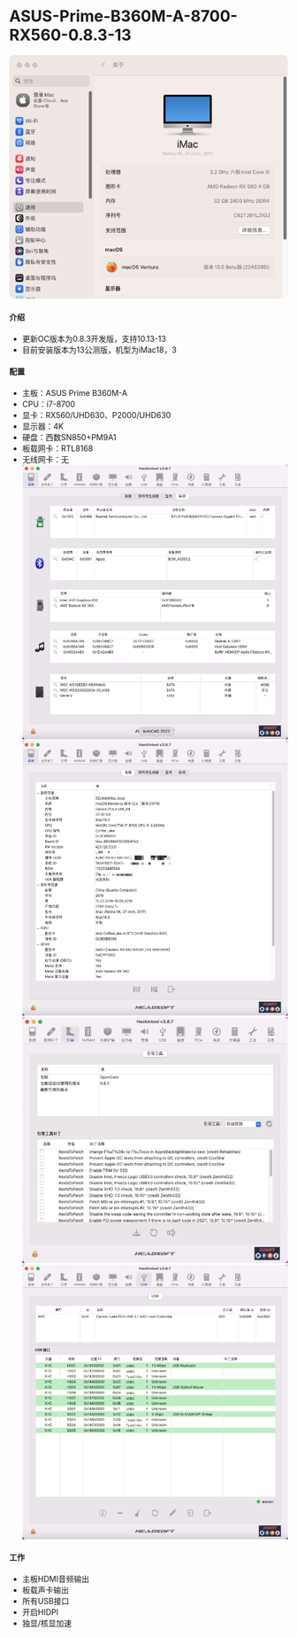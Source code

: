 # ASUS-Prime-B360M-A-8700-RX560-0.8.3-13

![关于本机](%E5%85%B3%E4%BA%8E%E6%9C%AC%E6%9C%BA13.png)

#### 介绍

- 更新OC版本为0.8.3开发版，支持10.13-13
- 目前安装版本为13公测版，机型为iMac18，3


#### 配置

- 主板：ASUS Prime B360M-A
- CPU：i7-8700
- 显卡：RX560/UHD630、P2000/UHD630
- 显示器：4K
- 硬盘：西数SN850+PM9A1
- 板载网卡：RTL8168
- 无线网卡：无
![杂项](%E6%9D%82%E9%A1%B9.png)
![系统](%E7%B3%BB%E7%BB%9F.png)
![引导版本](%E5%BC%95%E5%AF%BC%E7%89%88%E6%9C%AC.png)
![USB](USB.png)

#### 工作


- 主板HDMI音频输出
- 板载声卡输出
- 所有USB接口
- 开启HIDPI
- 独显/核显加速

